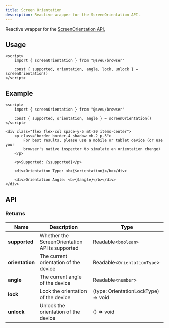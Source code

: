 ```yaml
---
title: Screen Orientation
description: Reactive wrapper for the ScreenOrientation API.
---
```


<script>
    import Meta from "$components/meta.svelte"
</script>

<Meta />

Reactive wrapper for the [ScreenOrientation API.](https://developer.mozilla.org/en-US/docs/Web/API/ScreenOrientation)

## Usage

```svelte
<script>
    import { screenOrientation } from "@sveu/browser"

    const { supported, orientation, angle, lock, unlock } = screenOrientation()
</script>
```

## Example

```svelte live ln
<script>
    import { screenOrientation } from "@sveu/browser"

    const { supported, orientation, angle } = screenOrientation()
</script>

<div class="flex flex-col space-y-5 mt-20 items-center">
    <p class="border border-4 shadow mb-2 p-3">
        For best results, please use a mobile or tablet device (or use your
        browser's native inspector to simulate an orientation change)
    </p>

    <p>Supported: {$supported}</p>

    <div>Orientation Type: <b>{$orientation}</b></div>

    <div>Orientation Angle: <b>{$angle}</b></div>
</div>
```

## API

### Returns

| Name            | Description                                    | Type                                |
| --------------- | ---------------------------------------------- | ----------------------------------- |
| **supported**   | Whether the ScreenOrientation API is supported | Readable<`boolean>`                 |
| **orientation** | The current orientation of the device          | Readable<`OrientationType`>         |
| **angle**       | The current angle of the device                | Readable<`number`>                  |
| **lock**        | Lock the orientation of the device             | (type: OrientationLockType) => void |
| **unlock**      | Unlock the orientation of the device           | () => void                          |
